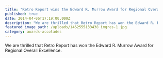```yaml
---
title: "Retro Report wins the Edward R. Murrow Award for Regional Overall Excellence"
published: true
date: 2014-04-06T17:19:00.000Z
description: "We are thrilled that Retro Report has won the Edward R. Murrow Award for Regional Overall Excellence."
featured_image_path: /uploads/1462555133438_imgres-1.jpg
category: awards-accolades
---
```


We are thrilled that Retro Report has won the Edward R. Murrow Award for Regional Overall Excellence.

